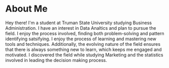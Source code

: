 # About Me
Hey there! I'm a student at Truman State University studying Business Administration.  I have an interest in Data Analtics and plan to pursue the field. I enjoy the process involved, finding both problem-solving and pattern identifying satsifying. I enjoy the process of learning and mastering new tools and techniques.  Additionally, the evolving nature of the field ensures that there is always something new to learn, which keeps me engaged and motivated. I discovered the field while studying Marketing and the statistics involved in leading the decision making process. 
